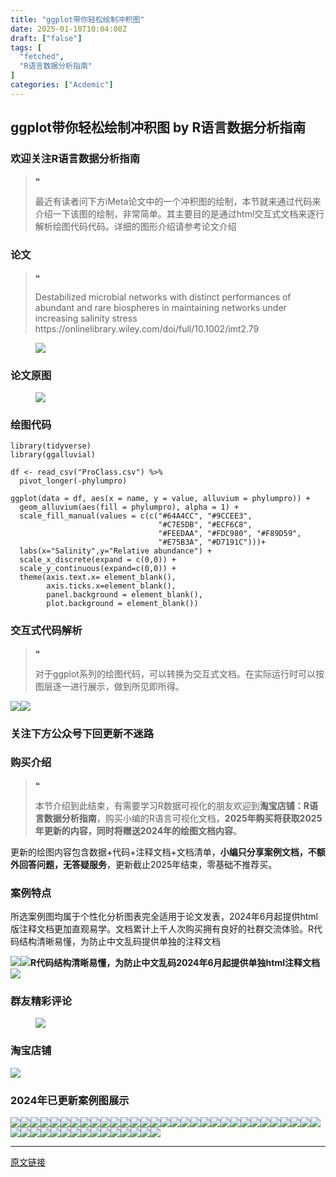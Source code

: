 ```yaml
---
title: "ggplot带你轻松绘制冲积图"
date: 2025-01-10T10:04:08Z
draft: ["false"]
tags: [
  "fetched",
  "R语言数据分析指南"
]
categories: ["Acdemic"]
---
```

ggplot带你轻松绘制冲积图 by R语言数据分析指南
------
<div><section data-tool="mdnice编辑器" data-website="https://www.mdnice.com"><h3 data-tool="mdnice编辑器"><span></span><span>欢迎关注R语言数据分析指南</span><span></span></h3><blockquote data-tool="mdnice编辑器"><span>❝</span><p>最近有读者问下方iMeta论文中的一个冲积图的绘制，本节就来通过代码来介绍一下该图的绘制，非常简单。其主要目的是通过html交互式文档来逐行解析绘图代码代码。详细的图形介绍请参考论文介绍</p></blockquote><h3 data-tool="mdnice编辑器"><span></span><span>论文</span><span></span></h3><blockquote data-tool="mdnice编辑器"><span>❝</span><p>Destabilized microbial networks with distinct performances of abundant and rare biospheres in maintaining networks under increasing salinity stress<br>https://onlinelibrary.wiley.com/doi/full/10.1002/imt2.79</p></blockquote><figure data-tool="mdnice编辑器"><img data-imgfileid="100040385" data-ratio="0.47962962962962963" data-src="https://mmbiz.qpic.cn/mmbiz_png/EibnicgwScTAbU3EUEqic8deywBCibvNEG665gic1qDdBHp7ZCH6PnxxwxM2335ziarEGd4dcMpsH26oEQv4s1Ug9jOw/640?wx_fmt=png&amp;from=appmsg" data-type="png" data-w="1080" src="https://mmbiz.qpic.cn/mmbiz_png/EibnicgwScTAbU3EUEqic8deywBCibvNEG665gic1qDdBHp7ZCH6PnxxwxM2335ziarEGd4dcMpsH26oEQv4s1Ug9jOw/640?wx_fmt=png&amp;from=appmsg"></figure><h3 data-tool="mdnice编辑器"><span></span><span>论文原图</span><span></span></h3><figure data-tool="mdnice编辑器"><img data-imgfileid="100040388" data-ratio="0.8287037037037037" data-src="https://mmbiz.qpic.cn/mmbiz_png/EibnicgwScTAbU3EUEqic8deywBCibvNEG66BD61icRRe1YsCdhGpAx2lquQ4Mhcfo0SmZ6qhw7cCib09TbqoBDAibVmQ/640?wx_fmt=png&amp;from=appmsg" data-type="png" data-w="1080" src="https://mmbiz.qpic.cn/mmbiz_png/EibnicgwScTAbU3EUEqic8deywBCibvNEG66BD61icRRe1YsCdhGpAx2lquQ4Mhcfo0SmZ6qhw7cCib09TbqoBDAibVmQ/640?wx_fmt=png&amp;from=appmsg"></figure><h3 data-tool="mdnice编辑器"><span></span><span>绘图代码</span><span></span></h3><pre data-tool="mdnice编辑器"><span></span><code><span>library</span>(tidyverse)<br><span>library</span>(ggalluvial)<br><br>df &lt;- read_csv(<span>"ProClass.csv"</span>) %&gt;% <br>  pivot_longer(-phylumpro)<br><br>ggplot(data = df, aes(x = name, y = value, alluvium = phylumpro)) +<br>  geom_alluvium(aes(fill = phylumpro), alpha = <span>1</span>) +<br>  scale_fill_manual(values = c(c(<span>"#64A4CC"</span>, <span>"#9CCEE3"</span>,<br>                                 <span>"#C7E5DB"</span>, <span>"#ECF6C8"</span>,<br>                                 <span>"#FEEDAA"</span>, <span>"#FDC980"</span>, <span>"#F89D59"</span>,<br>                                 <span>"#E75B3A"</span>, <span>"#D7191C"</span>)))+ <br>  labs(x=<span>"Salinity"</span>,y=<span>"Relative abundance"</span>) +<br>  scale_x_discrete(expand = c(<span>0</span>,<span>0</span>)) +<br>  scale_y_continuous(expand=c(<span>0</span>,<span>0</span>)) +<br>  theme(axis.text.x= element_blank(), <br>        axis.ticks.x=element_blank(),<br>        panel.background = element_blank(),<br>        plot.background = element_blank())<br></code></pre><h3 data-tool="mdnice编辑器"><span></span><span>交互式代码解析</span><span></span></h3><blockquote data-tool="mdnice编辑器"><span>❝</span><p>对于ggplot系列的绘图代码，可以转换为交互式文档。在实际运行时可以按图层逐一进行展示，做到所见即所得。</p></blockquote><p data-tool="mdnice编辑器"><img data-imgfileid="100040387" data-ratio="0.6240740740740741" data-src="https://mmbiz.qpic.cn/mmbiz_png/EibnicgwScTAbU3EUEqic8deywBCibvNEG66CdTe8IQws2sjaRlOabRKHDqk8FvP0ib3uLiblYAoRNicib4WSLsJdW8UHw/640?wx_fmt=png&amp;from=appmsg" data-type="png" data-w="1080" src="https://mmbiz.qpic.cn/mmbiz_png/EibnicgwScTAbU3EUEqic8deywBCibvNEG66CdTe8IQws2sjaRlOabRKHDqk8FvP0ib3uLiblYAoRNicib4WSLsJdW8UHw/640?wx_fmt=png&amp;from=appmsg"><img data-imgfileid="100040389" data-ratio="0.6175925925925926" data-src="https://mmbiz.qpic.cn/mmbiz_png/EibnicgwScTAbU3EUEqic8deywBCibvNEG66GNPoaTn5vuK2qvbVYz9Cw54D0JuHOcgZ3Y0icyXGk5pLZG7zJibxphBQ/640?wx_fmt=png&amp;from=appmsg" data-type="png" data-w="1080" src="https://mmbiz.qpic.cn/mmbiz_png/EibnicgwScTAbU3EUEqic8deywBCibvNEG66GNPoaTn5vuK2qvbVYz9Cw54D0JuHOcgZ3Y0icyXGk5pLZG7zJibxphBQ/640?wx_fmt=png&amp;from=appmsg"></p><h3 data-tool="mdnice编辑器"><span></span><span>关注下方公众号下回更新不迷路</span><span></span></h3><section><mp-common-profile data-pluginname="mpprofile" data-id="Mzg3MzQzNTYzMw==" data-headimg="http://mmbiz.qpic.cn/mmbiz_png/EibnicgwScTAZF0rpeZII9Ltl26VbVagriczTria1fib3XgjwwHEHFjPzkmGpqWDVVHBSzhENictUM2iavAKiaM5lc9USw/0?wx_fmt=png" data-nickname="R语言数据分析指南" data-alias="YanJANtwo" data-signature="R语言重症爱好者，喜欢绘制各种精美的图表，喜欢的小伙伴可以关注我，跟我一起学习" data-from="0" data-is_biz_ban="0" data-service_type="1"></mp-common-profile></section><h3 data-tool="mdnice编辑器"><span></span><span>购买介绍</span><span></span></h3><blockquote data-tool="mdnice编辑器"><span>❝</span><p>本节介绍到此结束，有需要学习R数据可视化的朋友欢迎到<strong>淘宝店铺：R语言数据分析指南</strong>，购买小编的R语言可视化文档，<strong>2025年购买将获取2025年更新的内容，同时将赠送2024年的绘图文档内容</strong>。</p></blockquote><p data-tool="mdnice编辑器">更新的绘图内容包含数据+代码+注释文档+文档清单，<strong>小编只分享案例文档，不额外回答问题，无答疑服务</strong>，更新截止2025年结束，零基础不推荐买。</p><h3 data-tool="mdnice编辑器"><span></span><span>案例特点</span><span></span></h3><p data-tool="mdnice编辑器">所选案例图均属于个性化分析图表完全适用于论文发表，2024年6月起提供html版注释文档更加直观易学。文档累计上千人次购买拥有良好的社群交流体验。R代码结构清晰易懂，为防止中文乱码提供单独的注释文档</p><p data-tool="mdnice编辑器"><img data-imgfileid="100040386" data-ratio="0.49537037037037035" data-src="https://mmbiz.qpic.cn/mmbiz_png/EibnicgwScTAbU3EUEqic8deywBCibvNEG66ZViaSfqmjZRBic36H6aMiaKtYibrwhpXons3j8vtFaEhIzvC9JOKx92nXQ/640?wx_fmt=png&amp;from=appmsg" data-type="png" data-w="1080" src="https://mmbiz.qpic.cn/mmbiz_png/EibnicgwScTAbU3EUEqic8deywBCibvNEG66ZViaSfqmjZRBic36H6aMiaKtYibrwhpXons3j8vtFaEhIzvC9JOKx92nXQ/640?wx_fmt=png&amp;from=appmsg"><img data-imgfileid="100040392" data-ratio="0.675" data-src="https://mmbiz.qpic.cn/mmbiz_png/EibnicgwScTAbU3EUEqic8deywBCibvNEG66AsCj4v4ibGI9BTBfVQpmkBzDcdIemPA2ubKnYP7obWVnHxBLWJGI8eg/640?wx_fmt=png&amp;from=appmsg" data-type="png" data-w="1080" src="https://mmbiz.qpic.cn/mmbiz_png/EibnicgwScTAbU3EUEqic8deywBCibvNEG66AsCj4v4ibGI9BTBfVQpmkBzDcdIemPA2ubKnYP7obWVnHxBLWJGI8eg/640?wx_fmt=png&amp;from=appmsg"><strong>R代码结构清晰易懂，为防止中文乱码2024年6月起提供单独html注释文档</strong><img data-imgfileid="100040394" data-ratio="0.6552380952380953" data-src="https://mmbiz.qpic.cn/mmbiz_png/EibnicgwScTAbU3EUEqic8deywBCibvNEG66AzE50g2YFRYKC0aZAJtlmXnOUK2C2PYR5GyRd7bnxuSgJQDjWENzgw/640?wx_fmt=png&amp;from=appmsg" data-type="png" data-w="1050" src="https://mmbiz.qpic.cn/mmbiz_png/EibnicgwScTAbU3EUEqic8deywBCibvNEG66AzE50g2YFRYKC0aZAJtlmXnOUK2C2PYR5GyRd7bnxuSgJQDjWENzgw/640?wx_fmt=png&amp;from=appmsg"></p><h3 data-tool="mdnice编辑器"><span></span><span>群友精彩评论</span><span></span></h3><figure data-tool="mdnice编辑器"><img data-imgfileid="100040393" data-ratio="0.4546296296296296" data-src="https://mmbiz.qpic.cn/mmbiz_png/EibnicgwScTAbU3EUEqic8deywBCibvNEG66uIGwcJY1cCvNgIFssL3aSaaKk55lUx1VR2Eqsbm39d7lGia0MeIETuw/640?wx_fmt=png&amp;from=appmsg" data-type="png" data-w="1080" src="https://mmbiz.qpic.cn/mmbiz_png/EibnicgwScTAbU3EUEqic8deywBCibvNEG66uIGwcJY1cCvNgIFssL3aSaaKk55lUx1VR2Eqsbm39d7lGia0MeIETuw/640?wx_fmt=png&amp;from=appmsg"></figure><h3 data-tool="mdnice编辑器"><span></span><span>淘宝店铺</span><span></span></h3><p><img data-galleryid="" data-imgfileid="100019415" data-ratio="1.0210420841683367" data-s="300,640" data-src="https://mmbiz.qpic.cn/mmbiz_jpg/EibnicgwScTAbvhPDLGT8NaialEsht92PTYNJWpmVLfoYGic1uha5FyBrDCibibZCLjiazgvpT1XcdwibfVywD2el0VAgg/640?wx_fmt=jpeg" data-type="jpeg" data-w="998" src="https://mmbiz.qpic.cn/mmbiz_jpg/EibnicgwScTAbvhPDLGT8NaialEsht92PTYNJWpmVLfoYGic1uha5FyBrDCibibZCLjiazgvpT1XcdwibfVywD2el0VAgg/640?wx_fmt=jpeg"></p><h3 data-tool="mdnice编辑器"><span></span><span>2024年已更新案例图展示</span><span></span></h3><p data-tool="mdnice编辑器"><img data-imgfileid="100040391" data-ratio="0.33425925925925926" data-src="https://mmbiz.qpic.cn/mmbiz_jpg/EibnicgwScTAbU3EUEqic8deywBCibvNEG66pQq4Hr6FAXglGlc7iacRIcApllb6B1JARmeFMNXY6ib6g7Era8lQCBpw/640?wx_fmt=jpeg&amp;from=appmsg" data-type="jpeg" data-w="1080" src="https://mmbiz.qpic.cn/mmbiz_jpg/EibnicgwScTAbU3EUEqic8deywBCibvNEG66pQq4Hr6FAXglGlc7iacRIcApllb6B1JARmeFMNXY6ib6g7Era8lQCBpw/640?wx_fmt=jpeg&amp;from=appmsg"><img data-imgfileid="100040395" data-ratio="0.3925925925925926" data-src="https://mmbiz.qpic.cn/mmbiz_png/EibnicgwScTAbU3EUEqic8deywBCibvNEG66uabNUUCLYvDarnlkXueOlYJmbic4nzHO60w12uUO5G1ooPmIrMQ2uvg/640?wx_fmt=png&amp;from=appmsg" data-type="png" data-w="1080" src="https://mmbiz.qpic.cn/mmbiz_png/EibnicgwScTAbU3EUEqic8deywBCibvNEG66uabNUUCLYvDarnlkXueOlYJmbic4nzHO60w12uUO5G1ooPmIrMQ2uvg/640?wx_fmt=png&amp;from=appmsg"><img data-imgfileid="100040396" data-ratio="0.4462962962962963" data-src="https://mmbiz.qpic.cn/mmbiz_png/EibnicgwScTAbU3EUEqic8deywBCibvNEG66kXM758ib45JvJsjRgfKeHcDberbbNCb48PMSsa6CXawn8OW8I4yJ8rQ/640?wx_fmt=png&amp;from=appmsg" data-type="png" data-w="1080" src="https://mmbiz.qpic.cn/mmbiz_png/EibnicgwScTAbU3EUEqic8deywBCibvNEG66kXM758ib45JvJsjRgfKeHcDberbbNCb48PMSsa6CXawn8OW8I4yJ8rQ/640?wx_fmt=png&amp;from=appmsg"><img data-imgfileid="100040400" data-ratio="0.3712962962962963" data-src="https://mmbiz.qpic.cn/mmbiz_png/EibnicgwScTAbU3EUEqic8deywBCibvNEG66XSCibRP7PMiauQpzr0VkZjagnG3j8unRrTy1uKpF4YBqOicMiay7OD9ovg/640?wx_fmt=png&amp;from=appmsg" data-type="png" data-w="1080" src="https://mmbiz.qpic.cn/mmbiz_png/EibnicgwScTAbU3EUEqic8deywBCibvNEG66XSCibRP7PMiauQpzr0VkZjagnG3j8unRrTy1uKpF4YBqOicMiay7OD9ovg/640?wx_fmt=png&amp;from=appmsg"><img data-imgfileid="100040398" data-ratio="0.2722222222222222" data-src="https://mmbiz.qpic.cn/mmbiz_png/EibnicgwScTAbU3EUEqic8deywBCibvNEG66NSoWG7FyicY14zDL65FmTpdLtsJ46u8ziaPCTODST42j4eGzKLybbrkw/640?wx_fmt=png&amp;from=appmsg" data-type="png" data-w="1080" src="https://mmbiz.qpic.cn/mmbiz_png/EibnicgwScTAbU3EUEqic8deywBCibvNEG66NSoWG7FyicY14zDL65FmTpdLtsJ46u8ziaPCTODST42j4eGzKLybbrkw/640?wx_fmt=png&amp;from=appmsg"><img data-imgfileid="100040399" data-ratio="0.2462962962962963" data-src="https://mmbiz.qpic.cn/mmbiz_png/EibnicgwScTAbU3EUEqic8deywBCibvNEG66iawxIElBZIKg7ibscYDO2j1Abico7t0WhVicBLBTzNM3La7PcyVSDwL01g/640?wx_fmt=png&amp;from=appmsg" data-type="png" data-w="1080" src="https://mmbiz.qpic.cn/mmbiz_png/EibnicgwScTAbU3EUEqic8deywBCibvNEG66iawxIElBZIKg7ibscYDO2j1Abico7t0WhVicBLBTzNM3La7PcyVSDwL01g/640?wx_fmt=png&amp;from=appmsg"><img data-imgfileid="100040397" data-ratio="0.4324074074074074" data-src="https://mmbiz.qpic.cn/mmbiz_jpg/EibnicgwScTAbU3EUEqic8deywBCibvNEG66WnWF8PFBxcOTncfqxJ2cVJj62cQeEKB4oM2Ug2SWE2o1NFGa71j4hQ/640?wx_fmt=jpeg&amp;from=appmsg" data-type="jpeg" data-w="1080" src="https://mmbiz.qpic.cn/mmbiz_jpg/EibnicgwScTAbU3EUEqic8deywBCibvNEG66WnWF8PFBxcOTncfqxJ2cVJj62cQeEKB4oM2Ug2SWE2o1NFGa71j4hQ/640?wx_fmt=jpeg&amp;from=appmsg"><img data-imgfileid="100040403" data-ratio="0.47129629629629627" data-src="https://mmbiz.qpic.cn/mmbiz_png/EibnicgwScTAbU3EUEqic8deywBCibvNEG66K8n7dxaQ67dLFJ47dTf1DPM8vkLruzJOS5JXZHUQ5BbdkpUzGXVYOg/640?wx_fmt=png&amp;from=appmsg" data-type="png" data-w="1080" src="https://mmbiz.qpic.cn/mmbiz_png/EibnicgwScTAbU3EUEqic8deywBCibvNEG66K8n7dxaQ67dLFJ47dTf1DPM8vkLruzJOS5JXZHUQ5BbdkpUzGXVYOg/640?wx_fmt=png&amp;from=appmsg"><img data-imgfileid="100040401" data-ratio="0.36574074074074076" data-src="https://mmbiz.qpic.cn/mmbiz_png/EibnicgwScTAbU3EUEqic8deywBCibvNEG66DfCwJ7wHKTRMwnZfrEhYlOoGQzqpaRD428nKRvR3OH4yucOXaTgcSA/640?wx_fmt=png&amp;from=appmsg" data-type="png" data-w="1080" src="https://mmbiz.qpic.cn/mmbiz_png/EibnicgwScTAbU3EUEqic8deywBCibvNEG66DfCwJ7wHKTRMwnZfrEhYlOoGQzqpaRD428nKRvR3OH4yucOXaTgcSA/640?wx_fmt=png&amp;from=appmsg"><img data-imgfileid="100040404" data-ratio="0.38981481481481484" data-src="https://mmbiz.qpic.cn/mmbiz_png/EibnicgwScTAbU3EUEqic8deywBCibvNEG66qGb7fCdI2ibHZWuVFJd79V1icfIXVrYIwSBZUsdS7Vo8iae3B6fkia1ib3g/640?wx_fmt=png&amp;from=appmsg" data-type="png" data-w="1080" src="https://mmbiz.qpic.cn/mmbiz_png/EibnicgwScTAbU3EUEqic8deywBCibvNEG66qGb7fCdI2ibHZWuVFJd79V1icfIXVrYIwSBZUsdS7Vo8iae3B6fkia1ib3g/640?wx_fmt=png&amp;from=appmsg"><img data-imgfileid="100040405" data-ratio="0.5305555555555556" data-src="https://mmbiz.qpic.cn/mmbiz_png/EibnicgwScTAbU3EUEqic8deywBCibvNEG66plPPWHC4CnAORRRibfl950f4qLPx7o55XUiboE7IHHzhpwkWG4q8qhBA/640?wx_fmt=png&amp;from=appmsg" data-type="png" data-w="1080" src="https://mmbiz.qpic.cn/mmbiz_png/EibnicgwScTAbU3EUEqic8deywBCibvNEG66plPPWHC4CnAORRRibfl950f4qLPx7o55XUiboE7IHHzhpwkWG4q8qhBA/640?wx_fmt=png&amp;from=appmsg"><img data-imgfileid="100040402" data-ratio="0.45185185185185184" data-src="https://mmbiz.qpic.cn/mmbiz_png/EibnicgwScTAbU3EUEqic8deywBCibvNEG66iaqhw8HhP0RuXbEfaNpBFu1gaENtIQT79ZPU7bUicGjGO9QDPhYn74zA/640?wx_fmt=png&amp;from=appmsg" data-type="png" data-w="1080" src="https://mmbiz.qpic.cn/mmbiz_png/EibnicgwScTAbU3EUEqic8deywBCibvNEG66iaqhw8HhP0RuXbEfaNpBFu1gaENtIQT79ZPU7bUicGjGO9QDPhYn74zA/640?wx_fmt=png&amp;from=appmsg"><img data-imgfileid="100040410" data-ratio="0.462037037037037" data-src="https://mmbiz.qpic.cn/mmbiz_png/EibnicgwScTAbU3EUEqic8deywBCibvNEG66q5H4Kqiagude2SMNuJVZNBxquXicwGK5g5Sib6dmQiaL26mudSLvmnQe4g/640?wx_fmt=png&amp;from=appmsg" data-type="png" data-w="1080" src="https://mmbiz.qpic.cn/mmbiz_png/EibnicgwScTAbU3EUEqic8deywBCibvNEG66q5H4Kqiagude2SMNuJVZNBxquXicwGK5g5Sib6dmQiaL26mudSLvmnQe4g/640?wx_fmt=png&amp;from=appmsg"><img data-imgfileid="100040408" data-ratio="0.37407407407407406" data-src="https://mmbiz.qpic.cn/mmbiz_png/EibnicgwScTAbU3EUEqic8deywBCibvNEG66tibYplNicdSsUGKWLzZic4icXb7DFdrbyZOcv1t9KF6rhn77aB0yWw0WzQ/640?wx_fmt=png&amp;from=appmsg" data-type="png" data-w="1080" src="https://mmbiz.qpic.cn/mmbiz_png/EibnicgwScTAbU3EUEqic8deywBCibvNEG66tibYplNicdSsUGKWLzZic4icXb7DFdrbyZOcv1t9KF6rhn77aB0yWw0WzQ/640?wx_fmt=png&amp;from=appmsg"><img data-imgfileid="100040409" data-ratio="0.3425925925925926" data-src="https://mmbiz.qpic.cn/mmbiz_png/EibnicgwScTAbU3EUEqic8deywBCibvNEG66cxojJB7BRrqlxCVaic5CGAu4qIUibj9iamHalg7rAF3iboCw7qiaTLVGRvA/640?wx_fmt=png&amp;from=appmsg" data-type="png" data-w="1080" src="https://mmbiz.qpic.cn/mmbiz_png/EibnicgwScTAbU3EUEqic8deywBCibvNEG66cxojJB7BRrqlxCVaic5CGAu4qIUibj9iamHalg7rAF3iboCw7qiaTLVGRvA/640?wx_fmt=png&amp;from=appmsg"><img data-imgfileid="100040406" data-ratio="0.47685185185185186" data-src="https://mmbiz.qpic.cn/mmbiz_png/EibnicgwScTAbU3EUEqic8deywBCibvNEG66wbzAj56LzRGUeBsj8V1OojKFvdLYeNvS2ALu9Zo4dmqe9rWdtZguEA/640?wx_fmt=png&amp;from=appmsg" data-type="png" data-w="1080" src="https://mmbiz.qpic.cn/mmbiz_png/EibnicgwScTAbU3EUEqic8deywBCibvNEG66wbzAj56LzRGUeBsj8V1OojKFvdLYeNvS2ALu9Zo4dmqe9rWdtZguEA/640?wx_fmt=png&amp;from=appmsg"><img data-imgfileid="100040407" data-ratio="0.3814814814814815" data-src="https://mmbiz.qpic.cn/mmbiz_png/EibnicgwScTAbU3EUEqic8deywBCibvNEG666RdibdbBBI1kaJwJPmgibibKtkK7qZOgQHI2MubY3nUSia0vJt3Oeqichkg/640?wx_fmt=png&amp;from=appmsg" data-type="png" data-w="1080" src="https://mmbiz.qpic.cn/mmbiz_png/EibnicgwScTAbU3EUEqic8deywBCibvNEG666RdibdbBBI1kaJwJPmgibibKtkK7qZOgQHI2MubY3nUSia0vJt3Oeqichkg/640?wx_fmt=png&amp;from=appmsg"><img data-imgfileid="100040411" data-ratio="0.43333333333333335" data-src="https://mmbiz.qpic.cn/mmbiz_png/EibnicgwScTAbU3EUEqic8deywBCibvNEG66lYfLmicp06voNZ4eibrsicGMLyMyYDUck8Y6O0jwA7WSpVXjz14xueTkw/640?wx_fmt=png&amp;from=appmsg" data-type="png" data-w="1080" src="https://mmbiz.qpic.cn/mmbiz_png/EibnicgwScTAbU3EUEqic8deywBCibvNEG66lYfLmicp06voNZ4eibrsicGMLyMyYDUck8Y6O0jwA7WSpVXjz14xueTkw/640?wx_fmt=png&amp;from=appmsg"><img data-imgfileid="100040412" data-ratio="0.37592592592592594" data-src="https://mmbiz.qpic.cn/mmbiz_png/EibnicgwScTAbU3EUEqic8deywBCibvNEG66GJCEAmpSA2XhmKjQ1vLukT6pt4Zn3YxNrYhUgfRNT61Oib1NeJP3rRg/640?wx_fmt=png&amp;from=appmsg" data-type="png" data-w="1080" src="https://mmbiz.qpic.cn/mmbiz_png/EibnicgwScTAbU3EUEqic8deywBCibvNEG66GJCEAmpSA2XhmKjQ1vLukT6pt4Zn3YxNrYhUgfRNT61Oib1NeJP3rRg/640?wx_fmt=png&amp;from=appmsg"><img data-imgfileid="100040415" data-ratio="0.42592592592592593" data-src="https://mmbiz.qpic.cn/mmbiz_png/EibnicgwScTAbU3EUEqic8deywBCibvNEG66GMIAjt7icKicKYozMwhLIeRpGLzt6qg3fcjhm6ppNpd5BqJp4mRU3vcw/640?wx_fmt=png&amp;from=appmsg" data-type="png" data-w="1080" src="https://mmbiz.qpic.cn/mmbiz_png/EibnicgwScTAbU3EUEqic8deywBCibvNEG66GMIAjt7icKicKYozMwhLIeRpGLzt6qg3fcjhm6ppNpd5BqJp4mRU3vcw/640?wx_fmt=png&amp;from=appmsg"><img data-imgfileid="100040414" data-ratio="0.39166666666666666" data-src="https://mmbiz.qpic.cn/mmbiz_png/EibnicgwScTAbU3EUEqic8deywBCibvNEG66jDwTm6t1KiaJg4iciad2HfbOb7fB1AHjvY7NFZeD1YzypM9Q5cwnXRheQ/640?wx_fmt=png&amp;from=appmsg" data-type="png" data-w="1080" src="https://mmbiz.qpic.cn/mmbiz_png/EibnicgwScTAbU3EUEqic8deywBCibvNEG66jDwTm6t1KiaJg4iciad2HfbOb7fB1AHjvY7NFZeD1YzypM9Q5cwnXRheQ/640?wx_fmt=png&amp;from=appmsg"><img data-imgfileid="100040413" data-ratio="0.39444444444444443" data-src="https://mmbiz.qpic.cn/mmbiz_png/EibnicgwScTAbU3EUEqic8deywBCibvNEG66OzlrCk0b2YT7H4TA4kfOdxJNd3uJvxYeQsGEjuqqcUTH09icZBvA29g/640?wx_fmt=png&amp;from=appmsg" data-type="png" data-w="1080" src="https://mmbiz.qpic.cn/mmbiz_png/EibnicgwScTAbU3EUEqic8deywBCibvNEG66OzlrCk0b2YT7H4TA4kfOdxJNd3uJvxYeQsGEjuqqcUTH09icZBvA29g/640?wx_fmt=png&amp;from=appmsg"><img data-imgfileid="100040419" data-ratio="0.4" data-src="https://mmbiz.qpic.cn/mmbiz_png/EibnicgwScTAbU3EUEqic8deywBCibvNEG66xXBic4LfiaYbyzDZq2MqXsj2YH4BquwoITmrNftqmNhmYBxElv5b10Fw/640?wx_fmt=png&amp;from=appmsg" data-type="png" data-w="1080" src="https://mmbiz.qpic.cn/mmbiz_png/EibnicgwScTAbU3EUEqic8deywBCibvNEG66xXBic4LfiaYbyzDZq2MqXsj2YH4BquwoITmrNftqmNhmYBxElv5b10Fw/640?wx_fmt=png&amp;from=appmsg"><img data-imgfileid="100040418" data-ratio="0.41759259259259257" data-src="https://mmbiz.qpic.cn/mmbiz_png/EibnicgwScTAbU3EUEqic8deywBCibvNEG66E6Bqt9oicaPP2tUfwsEb5CQib2ribkohQxP8spNYj9H2tNLK9kwFUquDg/640?wx_fmt=png&amp;from=appmsg" data-type="png" data-w="1080" src="https://mmbiz.qpic.cn/mmbiz_png/EibnicgwScTAbU3EUEqic8deywBCibvNEG66E6Bqt9oicaPP2tUfwsEb5CQib2ribkohQxP8spNYj9H2tNLK9kwFUquDg/640?wx_fmt=png&amp;from=appmsg"><img data-imgfileid="100040420" data-ratio="0.3314814814814815" data-src="https://mmbiz.qpic.cn/mmbiz_png/EibnicgwScTAbU3EUEqic8deywBCibvNEG66mGGKLnT3kUia312rMich5Zogf9GgHnpehaY6YYTdPVyyYVTKrNIIGuQw/640?wx_fmt=png&amp;from=appmsg" data-type="png" data-w="1080" src="https://mmbiz.qpic.cn/mmbiz_png/EibnicgwScTAbU3EUEqic8deywBCibvNEG66mGGKLnT3kUia312rMich5Zogf9GgHnpehaY6YYTdPVyyYVTKrNIIGuQw/640?wx_fmt=png&amp;from=appmsg"><img data-imgfileid="100040417" data-ratio="0.4255555555555556" data-src="https://mmbiz.qpic.cn/mmbiz_png/EibnicgwScTAbU3EUEqic8deywBCibvNEG66QodJ2Noms5fvmQKTTZcP8a3o2ErEqwXSJ77E9GkVcL9URon2MUcjkQ/640?wx_fmt=png&amp;from=appmsg" data-type="png" data-w="900" src="https://mmbiz.qpic.cn/mmbiz_png/EibnicgwScTAbU3EUEqic8deywBCibvNEG66QodJ2Noms5fvmQKTTZcP8a3o2ErEqwXSJ77E9GkVcL9URon2MUcjkQ/640?wx_fmt=png&amp;from=appmsg"><img data-imgfileid="100040416" data-ratio="0.4255555555555556" data-src="https://mmbiz.qpic.cn/mmbiz_png/EibnicgwScTAbU3EUEqic8deywBCibvNEG66U6OQicAlRib5iacianCaGvUSzHCWlSIU8dmn2FiaqI5xlJYicHmHFD1uO1iaA/640?wx_fmt=png&amp;from=appmsg" data-type="png" data-w="900" src="https://mmbiz.qpic.cn/mmbiz_png/EibnicgwScTAbU3EUEqic8deywBCibvNEG66U6OQicAlRib5iacianCaGvUSzHCWlSIU8dmn2FiaqI5xlJYicHmHFD1uO1iaA/640?wx_fmt=png&amp;from=appmsg"><img data-imgfileid="100040425" data-ratio="0.37962962962962965" data-src="https://mmbiz.qpic.cn/mmbiz_png/EibnicgwScTAbU3EUEqic8deywBCibvNEG66UaiawJpNicib1hibzK2x6UmD7MDFuG2lLyYHLphOmGjEmlplDdjjowUYvA/640?wx_fmt=png&amp;from=appmsg" data-type="png" data-w="1080" src="https://mmbiz.qpic.cn/mmbiz_png/EibnicgwScTAbU3EUEqic8deywBCibvNEG66UaiawJpNicib1hibzK2x6UmD7MDFuG2lLyYHLphOmGjEmlplDdjjowUYvA/640?wx_fmt=png&amp;from=appmsg"><img data-imgfileid="100040423" data-ratio="0.4255555555555556" data-src="https://mmbiz.qpic.cn/mmbiz_png/EibnicgwScTAbU3EUEqic8deywBCibvNEG66q8Zcz4zHeVc9AuHlBrBia9picSSic4Z5icpH8SAABp4jfOmLib7FDwjPNow/640?wx_fmt=png&amp;from=appmsg" data-type="png" data-w="900" src="https://mmbiz.qpic.cn/mmbiz_png/EibnicgwScTAbU3EUEqic8deywBCibvNEG66q8Zcz4zHeVc9AuHlBrBia9picSSic4Z5icpH8SAABp4jfOmLib7FDwjPNow/640?wx_fmt=png&amp;from=appmsg"><img data-imgfileid="100040424" data-ratio="0.4255555555555556" data-src="https://mmbiz.qpic.cn/mmbiz_png/EibnicgwScTAbU3EUEqic8deywBCibvNEG661oOl6kXrBEXIefjhEJE6w763oL3CjI3NB1rEoibWloUWSCw4AlmzmMw/640?wx_fmt=png&amp;from=appmsg" data-type="png" data-w="900" src="https://mmbiz.qpic.cn/mmbiz_png/EibnicgwScTAbU3EUEqic8deywBCibvNEG661oOl6kXrBEXIefjhEJE6w763oL3CjI3NB1rEoibWloUWSCw4AlmzmMw/640?wx_fmt=png&amp;from=appmsg"><img data-imgfileid="100040422" data-ratio="0.4255555555555556" data-src="https://mmbiz.qpic.cn/mmbiz_png/EibnicgwScTAbU3EUEqic8deywBCibvNEG66dG1QJ6D2JPiaJHiahwtNj1sLs65QPDGAgT5fibkZHP7m7bgB9CLFq5uRw/640?wx_fmt=png&amp;from=appmsg" data-type="png" data-w="900" src="https://mmbiz.qpic.cn/mmbiz_png/EibnicgwScTAbU3EUEqic8deywBCibvNEG66dG1QJ6D2JPiaJHiahwtNj1sLs65QPDGAgT5fibkZHP7m7bgB9CLFq5uRw/640?wx_fmt=png&amp;from=appmsg"><img data-imgfileid="100040421" data-ratio="0.4255555555555556" data-src="https://mmbiz.qpic.cn/mmbiz_png/EibnicgwScTAbU3EUEqic8deywBCibvNEG661WofmWctqzCO3Zl5HnGM7VnyTA9ebuYwoiaUIOcYricGwibzsicIjl3Aibw/640?wx_fmt=png&amp;from=appmsg" data-type="png" data-w="900" src="https://mmbiz.qpic.cn/mmbiz_png/EibnicgwScTAbU3EUEqic8deywBCibvNEG661WofmWctqzCO3Zl5HnGM7VnyTA9ebuYwoiaUIOcYricGwibzsicIjl3Aibw/640?wx_fmt=png&amp;from=appmsg"><img data-imgfileid="100040429" data-ratio="0.4255555555555556" data-src="https://mmbiz.qpic.cn/mmbiz_png/EibnicgwScTAbU3EUEqic8deywBCibvNEG6611gRyEWnDjwfiaLm0e62J52GNQSsPJrBXcau0gMmxSGfxBLFxrLsSyw/640?wx_fmt=png&amp;from=appmsg" data-type="png" data-w="900" src="https://mmbiz.qpic.cn/mmbiz_png/EibnicgwScTAbU3EUEqic8deywBCibvNEG6611gRyEWnDjwfiaLm0e62J52GNQSsPJrBXcau0gMmxSGfxBLFxrLsSyw/640?wx_fmt=png&amp;from=appmsg"><img data-imgfileid="100040426" data-ratio="0.4255555555555556" data-src="https://mmbiz.qpic.cn/mmbiz_png/EibnicgwScTAbU3EUEqic8deywBCibvNEG66BcLa1c6UOIQdyGU1LXFkbowJAaUBQ3KZ0ZPc9xdL64pib5RBr9VYX3A/640?wx_fmt=png&amp;from=appmsg" data-type="png" data-w="900" src="https://mmbiz.qpic.cn/mmbiz_png/EibnicgwScTAbU3EUEqic8deywBCibvNEG66BcLa1c6UOIQdyGU1LXFkbowJAaUBQ3KZ0ZPc9xdL64pib5RBr9VYX3A/640?wx_fmt=png&amp;from=appmsg"><img data-imgfileid="100040430" data-ratio="0.48148148148148145" data-src="https://mmbiz.qpic.cn/mmbiz_png/EibnicgwScTAbU3EUEqic8deywBCibvNEG66u81WiaGO8giclSkEdKY8loXLaAQMoXFJ5vTV8v0lmQrteyRbfC6rtEBg/640?wx_fmt=png&amp;from=appmsg" data-type="png" data-w="1080" src="https://mmbiz.qpic.cn/mmbiz_png/EibnicgwScTAbU3EUEqic8deywBCibvNEG66u81WiaGO8giclSkEdKY8loXLaAQMoXFJ5vTV8v0lmQrteyRbfC6rtEBg/640?wx_fmt=png&amp;from=appmsg"><img data-imgfileid="100040428" data-ratio="0.4255555555555556" data-src="https://mmbiz.qpic.cn/mmbiz_png/EibnicgwScTAbU3EUEqic8deywBCibvNEG662iaMDLFkM0pqB0ChebH0hyMGAohXQIq8Kp9raMYGMXWJxGOefAD7YdQ/640?wx_fmt=png&amp;from=appmsg" data-type="png" data-w="900" src="https://mmbiz.qpic.cn/mmbiz_png/EibnicgwScTAbU3EUEqic8deywBCibvNEG662iaMDLFkM0pqB0ChebH0hyMGAohXQIq8Kp9raMYGMXWJxGOefAD7YdQ/640?wx_fmt=png&amp;from=appmsg"><img data-imgfileid="100040427" data-ratio="0.4255555555555556" data-src="https://mmbiz.qpic.cn/mmbiz_png/EibnicgwScTAbU3EUEqic8deywBCibvNEG66wJUS2CLlyVRuj8xFDI9QBC0lyGNW9gT3iaXLJubfViceGp2kNIC757yQ/640?wx_fmt=png&amp;from=appmsg" data-type="png" data-w="900" src="https://mmbiz.qpic.cn/mmbiz_png/EibnicgwScTAbU3EUEqic8deywBCibvNEG66wJUS2CLlyVRuj8xFDI9QBC0lyGNW9gT3iaXLJubfViceGp2kNIC757yQ/640?wx_fmt=png&amp;from=appmsg"><img data-imgfileid="100040435" data-ratio="0.4255555555555556" data-src="https://mmbiz.qpic.cn/mmbiz_png/EibnicgwScTAbU3EUEqic8deywBCibvNEG66ic33VadjBlrtFkLN1yjXGMB5HqQfWMzCEjGs0paianZgS0dgsTg1mPFw/640?wx_fmt=png&amp;from=appmsg" data-type="png" data-w="900" src="https://mmbiz.qpic.cn/mmbiz_png/EibnicgwScTAbU3EUEqic8deywBCibvNEG66ic33VadjBlrtFkLN1yjXGMB5HqQfWMzCEjGs0paianZgS0dgsTg1mPFw/640?wx_fmt=png&amp;from=appmsg"><img data-imgfileid="100040432" data-ratio="0.4255555555555556" data-src="https://mmbiz.qpic.cn/mmbiz_png/EibnicgwScTAbU3EUEqic8deywBCibvNEG66IASFGEG56LuLriazMZSsU1tPCq1xUL9lj7UPeLzYBxOyzg2LzA7BOYA/640?wx_fmt=png&amp;from=appmsg" data-type="png" data-w="900" src="https://mmbiz.qpic.cn/mmbiz_png/EibnicgwScTAbU3EUEqic8deywBCibvNEG66IASFGEG56LuLriazMZSsU1tPCq1xUL9lj7UPeLzYBxOyzg2LzA7BOYA/640?wx_fmt=png&amp;from=appmsg"><img data-imgfileid="100040434" data-ratio="0.4255555555555556" data-src="https://mmbiz.qpic.cn/mmbiz_png/EibnicgwScTAbU3EUEqic8deywBCibvNEG666hVW93eibohQnJpVcrlRuu4Rx3lbj7jg7ApM4tU83d3e8yBUAJXia2kQ/640?wx_fmt=png&amp;from=appmsg" data-type="png" data-w="900" src="https://mmbiz.qpic.cn/mmbiz_png/EibnicgwScTAbU3EUEqic8deywBCibvNEG666hVW93eibohQnJpVcrlRuu4Rx3lbj7jg7ApM4tU83d3e8yBUAJXia2kQ/640?wx_fmt=png&amp;from=appmsg"><img data-imgfileid="100040433" data-ratio="0.4255555555555556" data-src="https://mmbiz.qpic.cn/mmbiz_png/EibnicgwScTAbU3EUEqic8deywBCibvNEG66PyfVuk2u5YgUuKzFhIGBfj0VQaHWdXGCUbbnvYN84HoBYVeTYw13KQ/640?wx_fmt=png&amp;from=appmsg" data-type="png" data-w="900" src="https://mmbiz.qpic.cn/mmbiz_png/EibnicgwScTAbU3EUEqic8deywBCibvNEG66PyfVuk2u5YgUuKzFhIGBfj0VQaHWdXGCUbbnvYN84HoBYVeTYw13KQ/640?wx_fmt=png&amp;from=appmsg"><img data-imgfileid="100040431" data-ratio="0.4255555555555556" data-src="https://mmbiz.qpic.cn/mmbiz_png/EibnicgwScTAbU3EUEqic8deywBCibvNEG66bfIGrYuErOfmXolwmW3nDPibR7MuTJteibHOib2llfaZZBjdb05H0QN1w/640?wx_fmt=png&amp;from=appmsg" data-type="png" data-w="900" src="https://mmbiz.qpic.cn/mmbiz_png/EibnicgwScTAbU3EUEqic8deywBCibvNEG66bfIGrYuErOfmXolwmW3nDPibR7MuTJteibHOib2llfaZZBjdb05H0QN1w/640?wx_fmt=png&amp;from=appmsg"><img data-imgfileid="100040436" data-ratio="0.4255555555555556" data-src="https://mmbiz.qpic.cn/mmbiz_png/EibnicgwScTAbU3EUEqic8deywBCibvNEG66IicZkBfkpyOfXXJySVbbUNiaiaxAbGUX4s0PpoKyRNa3R4C6DBsE9PRBw/640?wx_fmt=png&amp;from=appmsg" data-type="png" data-w="900" src="https://mmbiz.qpic.cn/mmbiz_png/EibnicgwScTAbU3EUEqic8deywBCibvNEG66IicZkBfkpyOfXXJySVbbUNiaiaxAbGUX4s0PpoKyRNa3R4C6DBsE9PRBw/640?wx_fmt=png&amp;from=appmsg"><img data-imgfileid="100040439" data-ratio="0.4255555555555556" data-src="https://mmbiz.qpic.cn/mmbiz_png/EibnicgwScTAbU3EUEqic8deywBCibvNEG66WhiaiaphBjpiconyCHVJb7jMibzFYhx1kZzZFBF6rUPPWFVoy4VHjvibsDg/640?wx_fmt=png&amp;from=appmsg" data-type="png" data-w="900" src="https://mmbiz.qpic.cn/mmbiz_png/EibnicgwScTAbU3EUEqic8deywBCibvNEG66WhiaiaphBjpiconyCHVJb7jMibzFYhx1kZzZFBF6rUPPWFVoy4VHjvibsDg/640?wx_fmt=png&amp;from=appmsg"><img data-imgfileid="100040438" data-ratio="0.4255555555555556" data-src="https://mmbiz.qpic.cn/mmbiz_png/EibnicgwScTAbU3EUEqic8deywBCibvNEG66TkiaedwCnWnKbgwLSBwo9r4svMbCsaUIen8Ve58ucL4z8M6AOiaathsQ/640?wx_fmt=png&amp;from=appmsg" data-type="png" data-w="900" src="https://mmbiz.qpic.cn/mmbiz_png/EibnicgwScTAbU3EUEqic8deywBCibvNEG66TkiaedwCnWnKbgwLSBwo9r4svMbCsaUIen8Ve58ucL4z8M6AOiaathsQ/640?wx_fmt=png&amp;from=appmsg"><img data-imgfileid="100040437" data-ratio="0.4255555555555556" data-src="https://mmbiz.qpic.cn/mmbiz_png/EibnicgwScTAbU3EUEqic8deywBCibvNEG66Qu1wO6xsq8Cf9ADgKxA9poqzwiaxA7xmaNXau5QPLg9ibU6qKwXWYtuA/640?wx_fmt=png&amp;from=appmsg" data-type="png" data-w="900" src="https://mmbiz.qpic.cn/mmbiz_png/EibnicgwScTAbU3EUEqic8deywBCibvNEG66Qu1wO6xsq8Cf9ADgKxA9poqzwiaxA7xmaNXau5QPLg9ibU6qKwXWYtuA/640?wx_fmt=png&amp;from=appmsg"></p></section><p><mp-style-type data-value="3"></mp-style-type></p></div>  
<hr>
<a href="https://mp.weixin.qq.com/s/9sX55Eo5HTdzANPxrpgyjQ",target="_blank" rel="noopener noreferrer">原文链接</a>
